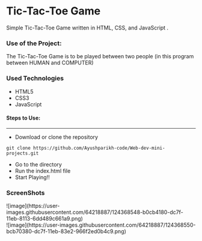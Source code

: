 <h1>Tic-Tac-Toe Game</h1>

<p>Simple Tic-Tac-Toe Game written in HTML, CSS, and JavaScript .</p>

### Use of the Project:

<p>The Tic-Tac-Toe Game is to be played between two people (in this program between HUMAN and COMPUTER)</p>

<h3>Used Technologies</h3>
<ul>
  <li>HTML5</li>
  <li>CSS3</li>
  <li>JavaScript</li>
</ul>

#### Steps to Use:

---

- Download or clone the repository

```
git clone https://github.com/Ayushparikh-code/Web-dev-mini-projects.git
```

- Go to the directory
- Run the index.html file
- Start Playing!!

<h3> ScreenShots </h3> 
![image](https://user-images.githubusercontent.com/64218887/124368548-b0cb4180-dc7f-11eb-8113-6dd489c661a9.png)
<br>
![image](https://user-images.githubusercontent.com/64218887/124368550-bcb70380-dc7f-11eb-83e2-966f2ed0b4c9.png)

<br>
